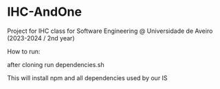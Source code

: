 # IHC-AndOne
Project for IHC class for Software Engineering @ Universidade de Aveiro (2023-2024 / 2nd year)

How to run:

after cloning run dependencies.sh

This will install npm and all dependencies used by our IS
